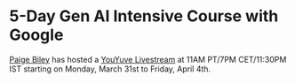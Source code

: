 # 5-Day Gen AI Intensive Course with Google <br>
[Paige Biley](https://x.com/DynamicWebPaige?ref_src=twsrc%5Egoogle%7Ctwcamp%5Eserp%7Ctwgr%5Eauthor) has hosted a [YouYuve Livestream](https://www.youtube.com/playlist?list=PLqFaTIg4myu-lbBTrUpoQQIzZZxvrOaP5) at 11AM PT/7PM CET/11:30PM IST starting on Monday, March 31st to Friday, April 4th.
